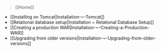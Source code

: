 > [[Home]]

- [[Installing on Tomcat|Installation-~-Tomcat]]
- [[Relational database setup|Installation ~ Relational Database Setup]]
- [[Creating a production WAR|Installation-~-Creating-a-Production-WAR]]
- [[Upgrading from older versions|Installation-~-Upgrading-from-older-versions]]